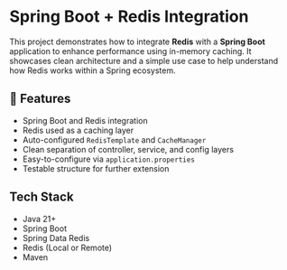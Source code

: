 
# Spring Boot + Redis Integration

This project demonstrates how to integrate **Redis** with a **Spring Boot** application to enhance performance using in-memory caching. It showcases clean architecture and a simple use case to help understand how Redis works within a Spring ecosystem.

## 🔧 Features

-  Spring Boot and Redis integration
-  Redis used as a caching layer
-  Auto-configured `RedisTemplate` and `CacheManager`
-  Clean separation of controller, service, and config layers
-  Easy-to-configure via `application.properties`
-  Testable structure for further extension

##  Tech Stack

- Java 21+
- Spring Boot
- Spring Data Redis
- Redis (Local or Remote)
- Maven
